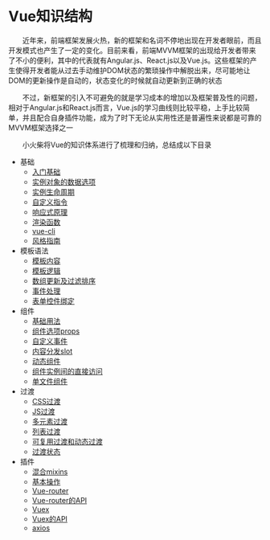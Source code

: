 # Vue知识结构

　　近年来，前端框架发展火热，新的框架和名词不停地出现在开发者眼前，而且开发模式也产生了一定的变化。目前来看，前端MVVM框架的出现给开发者带来了不小的便利，其中的代表就有Angular.js、React.js以及Vue.js。这些框架的产生使得开发者能从过去手动维护DOM状态的繁琐操作中解脱出来，尽可能地让DOM的更新操作是自动的，状态变化的时候就自动更新到正确的状态

　　不过，新框架的引入不可避免的就是学习成本的增加以及框架普及性的问题，相对于Angular.js和React.js而言，Vue.js的学习曲线则比较平稳，上手比较简单，并且配合自身插件功能，成为了时下无论从实用性还是普遍性来说都是可靠的MVVM框架选择之一

　　小火柴将Vue的知识体系进行了梳理和归纳，总结成以下目录


  * 基础
      * [入门基础](vue/base/base.md) 
      * [实例对象的数据选项](vue/base/dataOption.md)
      * [实例生命周期](vue/base/lifecycle.md)
      * [自定义指令](vue/base/customDirectives.md)
      * [响应式原理](vue/base/reactivity.md)
      * [渲染函数](vue/base/renderFunctions.md)
      * [vue-cli](vue/base/vue-cli.md)
      * [风格指南](vue/base/styleGuide.md)
  * 模板语法
      * [模板内容](vue/template/templateContent.md)
      * [模板逻辑](vue/template/templateLogic.md)  
      * [数组更新及过滤排序](vue/template/listRendering.md)
      * [事件处理](vue/template/eventHandling.md)
      * [表单控件绑定](vue/template/formInputBindings.md)
  * 组件
      * [基础用法](vue/components/base.md)
      * [组件选项props](vue/components/props.md)
      * [自定义事件](vue/components/customEvents.md)
      * [内容分发slot](vue/components/slot.md)
      * [动态组件](vue/components/dynamicComponents.md)
      * [组件实例间的直接访问](vue/components/DirectAccess.md)
      * [单文件组件](vue/components/singleFile.md)
  * 过渡
      * [CSS过渡](vue/transition/css.md) 
      * [JS过渡](vue/transition/js.md) 
      * [多元素过渡](vue/transition/elements.md) 
      * [列表过渡](vue/transition/list.md) 
      * [可复用过渡和动态过渡](vue/transition/others.md) 
      * [过渡状态](vue/transition/state.md) 
  * 插件
      * [混合mixins](vue/plug/mixins.md) 
      * [基本操作](vue/plug/base.md) 
      * [Vue-router](vue/plug/Vue-router.md) 
      * [Vue-router的API](vue/plug/Vue-routerAPI.md) 
      * [Vuex](vue/plug/Vuex.md) 
      * [Vuex的API](vue/plug/VuexAPI.md) 
      * [axios](vue/plug/axios.md) 